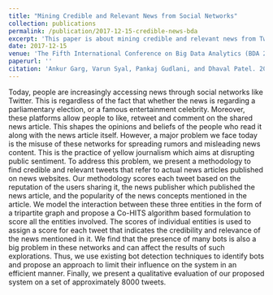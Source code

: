 ```yaml
---
title: "Mining Credible and Relevant News from Social Networks"
collection: publications
permalink: /publication/2017-12-15-credible-news-bda
excerpt: 'This paper is about mining credible and relevant news from Twitter.'
date: 2017-12-15
venue: 'The Fifth International Conference on Big Data Analytics (BDA 2017)'
paperurl: ''
citation: 'Ankur Garg, Varun Syal, Pankaj Gudlani, and Dhaval Patel. 2017. Mining Credible and Relevant News from Social Networks. In the Fifth International Conference on Big Data Analytics (BDA 2017), Hyderabad, India, December 12-15, 2017, 14 pages.'
---
```


Today, people are increasingly accessing news through social networks like Twitter. This is regardless of the fact that whether
the news is regarding a parliamentary election, or a famous entertainment celebrity. Moreover, these platforms allow people to like, retweet and comment on the shared news article. This shapes the opinions and beliefs of the people who read it along with the news article itself. However, a major problem we face today is the misuse of these networks for spreading rumors and misleading news content. This is the practice of yellow journalism which aims at disrupting public sentiment. To address this problem, we present a methodology to find credible and relevant tweets that refer to actual news articles published on news websites. Our methodology scores each tweet based on the reputation of the users sharing it, the news publisher which published the news article, and the popularity of the news concepts mentioned in the article. We model the interaction between these three entities in the form of a tripartite graph and propose a Co-HITS algorithm based formulation to score all the entities involved. The scores of individual entities is used to assign a score for each tweet that indicates the credibility and relevance of the news mentioned in it. We find that the presence of many bots is also a big problem in these networks and can affect the results of such explorations. Thus, we use existing bot detection techniques to identify bots and propose an approach to limit their influence on the system in an efficient manner. Finally, we present a qualitative evaluation of our proposed system on a set of approximately 8000 tweets.

<!--
[Download paper here](http://academicpages.github.io/files/paper2.pdf)
-->

